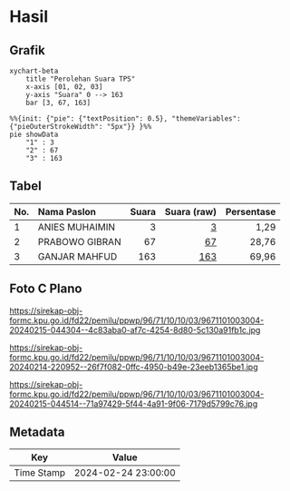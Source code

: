 # Hasil

## Grafik

```mermaid
xychart-beta
    title "Perolehan Suara TPS"
    x-axis [01, 02, 03]
    y-axis "Suara" 0 --> 163
    bar [3, 67, 163]
```

```mermaid
%%{init: {"pie": {"textPosition": 0.5}, "themeVariables": {"pieOuterStrokeWidth": "5px"}} }%%
pie showData
    "1" : 3
    "2" : 67
    "3" : 163
```

## Tabel

| No. | Nama Paslon    | Suara | Suara (raw) | Persentase |
|:--- |:-------------- | -----:| -----------:| ----------:|
| 1   | ANIES MUHAIMIN | 3     | [3][p-1]    | 1,29       |
| 2   | PRABOWO GIBRAN | 67    | [67][p-2]   | 28,76      |
| 3   | GANJAR MAHFUD  | 163   | [163][p-3]  | 69,96      |


[p-1]: https://github.com/gigit-pemilu/pemilu-2024-96-papua-barat-daya/blob/main/pilpres/hitung-suara/sub/96-papua-barat-daya/sub/71-kota-sorong/sub/10-maladum-mes/sub/1003-saoka/sub/004-tps/sub/paslon-1.txt
[p-2]: https://github.com/gigit-pemilu/pemilu-2024-96-papua-barat-daya/blob/main/pilpres/hitung-suara/sub/96-papua-barat-daya/sub/71-kota-sorong/sub/10-maladum-mes/sub/1003-saoka/sub/004-tps/sub/paslon-2.txt
[p-3]: https://github.com/gigit-pemilu/pemilu-2024-96-papua-barat-daya/blob/main/pilpres/hitung-suara/sub/96-papua-barat-daya/sub/71-kota-sorong/sub/10-maladum-mes/sub/1003-saoka/sub/004-tps/sub/paslon-3.txt

## Foto C Plano

https://sirekap-obj-formc.kpu.go.id/fd22/pemilu/ppwp/96/71/10/10/03/9671101003004-20240215-044304--4c83aba0-af7c-4254-8d80-5c130a91fb1c.jpg

https://sirekap-obj-formc.kpu.go.id/fd22/pemilu/ppwp/96/71/10/10/03/9671101003004-20240214-220952--26f7f082-0ffc-4950-b49e-23eeb1365be1.jpg

https://sirekap-obj-formc.kpu.go.id/fd22/pemilu/ppwp/96/71/10/10/03/9671101003004-20240215-044514--71a97429-5f44-4a91-9f06-7179d5799c76.jpg


## Metadata

| Key        | Value               |
| ---------- | ------------------- |
| Time Stamp | 2024-02-24 23:00:00 |



